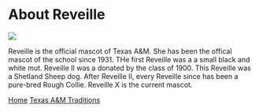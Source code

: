 # About Reveille 

![](https://upload.wikimedia.org/wikipedia/commons/thumb/f/ff/Reveille-TAMU-Mascot.JPG/250px-Reveille-TAMU-Mascot.JPG)

Reveille is the official mascot of Texas A&M. She has been the offical mascot of the school since 1931. THe first Reveille was a a small black and white mut. Reveille II was a donated by the class of 1900. This Reveille was a Shetland Sheep dog. After Reveille II, every Reveille since has been a pure-bred Rough Collie. Reveille X is the current mascot.

[Home](https://sant1030.github.io/AGGIEGITHUB/)
[Texas A&M Traditions](https://sant1030.github.io/AGGIEGITHUB/Dylan_Page/)
